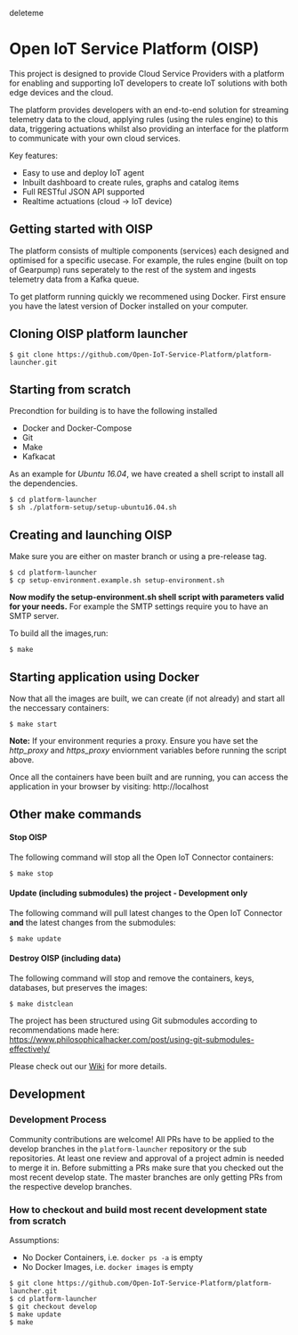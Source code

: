 deleteme
# Open IoT Service Platform (OISP)

This project is designed to provide Cloud Service Providers with a platform for enabling and supporting IoT developers to create IoT solutions with both edge devices and the cloud.

The platform provides developers with an end-to-end solution for streaming telemetry data to the cloud, applying rules (using the rules engine) to this data, triggering actuations whilst also providing an interface for the platform to communicate with your own cloud services.

Key features:

 * Easy to use and deploy IoT agent
 * Inbuilt dashboard to create rules, graphs and catalog items
 * Full RESTful JSON API supported
 * Realtime actuations (cloud -> IoT device)

## Getting started with OISP

The platform consists of multiple components (services) each designed and optimised for a specific usecase. For example, the rules engine (built on top of Gearpump) runs seperately to the rest of the system and ingests telemetry data from a Kafka queue.

To get platform running quickly we recommened using Docker. First ensure you have the latest version of Docker installed on your computer.

## Cloning OISP platform launcher

```shell
$ git clone https://github.com/Open-IoT-Service-Platform/platform-launcher.git
```

## Starting from scratch
Precondtion for building is to have the following installed
* Docker and Docker-Compose
* Git
* Make
* Kafkacat

As an example for *Ubuntu 16.04*, we have created a shell script to install all the dependencies.
```shell
$ cd platform-launcher
$ sh ./platform-setup/setup-ubuntu16.04.sh
```

## Creating and launching OISP

Make sure you are either on master branch or using a pre-release tag.
```shell
$ cd platform-launcher
$ cp setup-environment.example.sh setup-environment.sh
```
**Now modify the setup-environment.sh shell script with parameters valid for your needs.** For example the SMTP settings require you to have an SMTP server.

To build all the images,run:
```shell
$ make
```

## Starting application using Docker

Now that all the images are built, we can create (if not already) and start all the neccessary containers:
```shell
$ make start
```

**Note:** If your environment requries a proxy. Ensure you have set the *http_proxy* and *https_proxy* enviornment variables before running the script above.

Once all the containers have been built and are running, you can access the application in your browser by visiting: http://localhost

## Other make commands

#### Stop OISP
The following command will stop all the Open IoT Connector containers:
```shell
$ make stop
```

#### Update (including submodules) the project - Development only
The following command will pull latest changes to the Open IoT Connector **and** the latest changes from the submodules:
```shell
$ make update
```

#### Destroy OISP (including data)
The following command will stop and remove the containers, keys, databases, but preserves the images:
```shell
$ make distclean
```

The project has been structured using Git submodules according to recommendations made here: https://www.philosophicalhacker.com/post/using-git-submodules-effectively/

Please check out our [Wiki](https://github.com/Open-IoT-Service-Platform/platform-launcher/wiki) for more details.

## Development

### Development Process
Community contributions are welcome!
All PRs have to be applied to the develop branches in the ``platform-launcher`` repository or the sub repositories. At least one review and approval of a project admin is needed to merge it in.
Before submitting a PRs make sure that you checked out the most recent develop state.
The master branches are only getting PRs from the respective develop branches.

### How to checkout and build most recent development state from scratch

Assumptions:
  * No Docker Containers, i.e. ``docker ps -a`` is empty
  * No Docker Images, i.e. ``docker images`` is empty
  
```shell
$ git clone https://github.com/Open-IoT-Service-Platform/platform-launcher.git
$ cd platform-launcher
$ git checkout develop
$ make update
$ make
```
